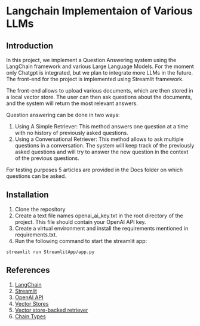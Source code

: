 # Langchain Implementaion of Various LLMs

## Introduction
In this project, we implement a Question Answering system using the LangChain framework and various Large Language Models. For the moment only Chatgpt is integrated, but we plan to integrate more LLMs in the future. The front-end for the project is implemented using Streamlit framework. 

The front-end allows to upload various documents, which are then stored in a local vector store. The user can then ask questions about the documents, and the system will return the most relevant answers.

Question answering can be done in two ways:
1. Using A Simple Retriever: This method answers one question at a time with no history of previously asked questions.
2. Using a Conversational Retriever: This method allows to ask multiple questions in a conversation. The system will keep track of the previously asked questions and will try to answer the new question in the context of the previous questions.

For testing purposes 5 articles are provided in the Docs folder on which questions can be asked.

## Installation

1. Clone the repository
2. Create a text file names openai_ai_key.txt in the root directory of the project. This file should contain your OpenAI API key.
3. Create a virtual environment and install the requirements mentioned in requirements.txt.
4. Run the following command to start the streamlit app:
```
streamlit run StreamlitApp/app.py
```

## References

1. [LangChain](https://python.langchain.com)
2. [Streamlit](https://streamlit.io)
3. [OpenAI API](https://beta.openai.com)
4. [Vector Stores](https://python.langchain.com/docs/modules/data_connection/vectorstores/)
5. [Vector store-backed retriever](https://python.langchain.com/docs/modules/data_connection/retrievers/how_to/vectorstore)
6. [Chain Types](https://python.langchain.com/docs/modules/chains/document/)



